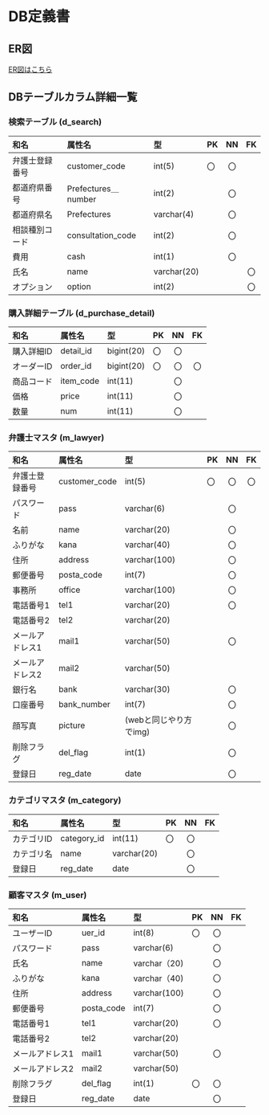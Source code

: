 # DB定義書
## ER図
[ER図はこちら](https://github.com/Aso2001374/2021sys-design/blob/main/0705kadai.md "ER図はこちら")

## DBテーブルカラム詳細一覧

### 検索テーブル (d_search)
|和名|属性名|型|PK|NN|FK|
|:---|:-----|:--|:--|:--:|:--:|
|弁護士登録番号|customer_code|int(5)|〇|〇||
|都道府県番号|Prefectures＿number|int(2)||〇||
|都道府県名|Prefectures|varchar(4)||〇||
|相談種別コード|consultation_code|int(2)| |〇| |
|費用|cash|int(1)| |〇|　|
|氏名|name|varchar(20)|| |〇||
|オプション|option|int(2)|| |〇||

### 購入詳細テーブル (d_purchase_detail)
|和名|属性名|型|PK|NN|FK|
|:---|:-----|:--|:--|:--:|:--:|
|購入詳細ID|detail_id|bigint(20)|〇|〇|　|
|オーダーID|order_id|bigint(20)|〇|〇|〇|
|商品コード|item_code|int(11)| |〇|　|
|価格|price|int(11)| |〇||
|数量|num|int(11)| |〇||

### 弁護士マスタ (m_lawyer)
|和名|属性名|型|PK|NN|FK|
|:---|:-----|:--|:--|:--:|:--:|
|弁護士登録番号|customer_code|int(5)|〇|〇|〇|
|パスワード|pass|varchar(6)| |〇| |
|名前|name|varchar(20)| |〇|　|
|ふりがな|kana|varchar(40)| |〇|　|
|住所|address|varchar(100)| |〇| |
|郵便番号|posta_code|int(7)| |〇| |
|事務所|office|varchar(100)| |〇| |
|電話番号1|tel1|varchar(20)| |〇|　|
|電話番号2|tel2|varchar(20)| ||　|
|メールアドレス1|mail1|varchar(50)| |〇| |
|メールアドレス2|mail2|varchar(50)| || |
|銀行名|bank|varchar(30)| |〇| |
|口座番号|bank_number|int(7)| |〇| |
|顔写真|picture|(webと同じやり方でimg)| |〇| |
|削除フラグ|del_flag|int(1)| |〇|　|
|登録日|reg_date|date| |〇| |


### カテゴリマスタ (m_category)
|和名|属性名|型|PK|NN|FK|
|:---|:-----|:--|:--|:--:|:--:|
|カテゴリID|category_id|int(11)|〇|〇|　|
|カテゴリ名|name|varchar(20)| |〇| |
|登録日|reg_date|date| |〇| |

### 顧客マスタ (m_user)
|和名|属性名|型|PK|NN|FK|
|:---|:-----|:--|:--|:--:|:--:|
|ユーザーID|uer_id|int(8)|〇|〇|　|
|パスワード|pass|varchar(6)| |〇| |
|氏名|name|varchar（20)| |〇| |
|ふりがな|kana|varchar（40)| |〇|　|
|住所|address|varchar(100)| |〇| |
|郵便番号|posta_code|int(7)| |〇| |
|電話番号1|tel1|varchar(20)| |〇|　|
|電話番号2|tel2|varchar(20)| ||　|
|メールアドレス1|mail1|varchar(50)| |〇| |
|メールアドレス2|mail2|varchar(50)| || |
|削除フラグ|del_flag|int(1)|〇|〇|　|
|登録日|reg_date|date| |〇| |
